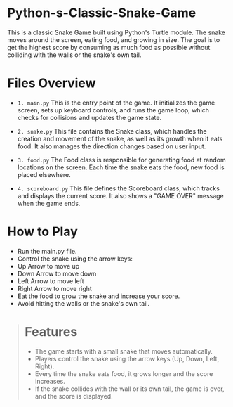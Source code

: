# Python-s-Classic-Snake-Game
This is a classic Snake Game built using Python's Turtle module. The snake moves around the screen, eating food, and growing in size. The goal is to get the highest score by consuming as much food as possible without colliding with the walls or the snake's own tail.

# Files Overview
* ```1. main.py```
This is the entry point of the game. It initializes the game screen, sets up keyboard controls, and runs the game loop, which checks for collisions and updates the game state.

* ```2. snake.py```
This file contains the Snake class, which handles the creation and movement of the snake, as well as its growth when it eats food. It also manages the direction changes based on user input.

* ```3. food.py```
The Food class is responsible for generating food at random locations on the screen. Each time the snake eats the food, new food is placed elsewhere.

* ```4. scoreboard.py```
This file defines the Scoreboard class, which tracks and displays the current score. It also shows a "GAME OVER" message when the game ends.

# How to Play
- Run the main.py file.
- Control the snake using the arrow keys:
- Up Arrow to move up
- Down Arrow to move down
- Left Arrow to move left
- Right Arrow to move right
- Eat the food to grow the snake and increase your score.
- Avoid hitting the walls or the snake's own tail.

> # Features
> - The game starts with a small snake that moves automatically.
> - Players control the snake using the arrow keys (Up, Down, Left, Right).
> - Every time the snake eats food, it grows longer and the score increases.
> - If the snake collides with the wall or its own tail, the game is over, and the score is displayed.
